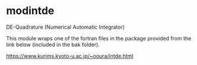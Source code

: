 # modintde
DE-Quadrature (Numerical Automatic Integrator)

This module wraps one of the fortran files in the package provided from the link below (included in the bak folder).

https://www.kurims.kyoto-u.ac.jp/~ooura/intde.html

